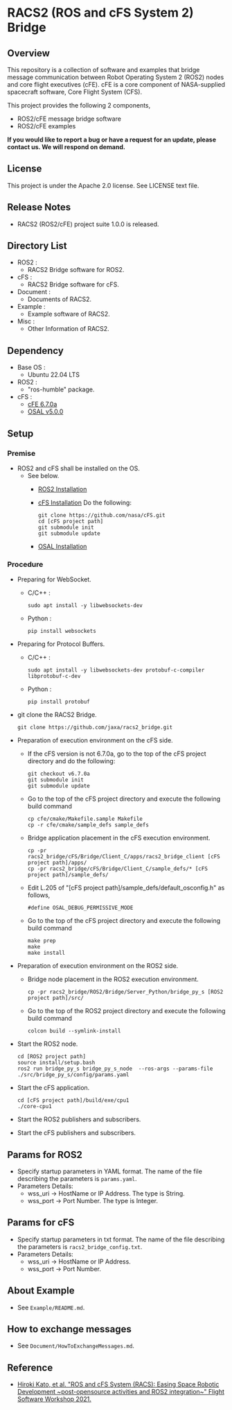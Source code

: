 # RACS2 (ROS and cFS System 2) Bridge

## Overview

This repository is a collection of software and examples that bridge message communication between Robot Operating System 2 (ROS2) nodes and core flight executives (cFE).  cFE is a core component of NASA-supplied spacecraft software, Core Flight System (CFS).

This project provides the following 2 components,

- ROS2/cFE message bridge software
- ROS2/cFE examples

**If you would like to report a bug or have a request for an update, please contact us. We will respond on demand.**

## License

This project is under the Apache 2.0 license. See LICENSE text file.

## Release Notes

- RACS2 (ROS2/cFE) project suite 1.0.0 is released.

## Directory List

- ROS2 :
  - RACS2 Bridge software for ROS2.
- cFS :
  - RACS2 Bridge software for cFS.
- Document :
  - Documents of RACS2.
- Example :
  - Example software of RACS2.
- Misc :
  - Other Information of RACS2.

## Dependency

- Base OS :
  - Ubuntu 22.04 LTS
- ROS2 :
  - "ros-humble" package.
- cFS :
  - [cFE 6.7.0a](https://github.com/nasa/cFS/releases/tag/v6.7.0a)
  - [OSAL v5.0.0](https://github.com/nasa/osal/releases/tag/v5.0.0)


## Setup

### Premise

- ROS2 and cFS shall be installed on the OS.
  - See below.
    - [ROS2 Installation](https://docs.ros.org/en/foxy/Installation/Ubuntu-Install-Debians.html)

    - [cFS Installation](https://github.com/nasa/cFS)
      Do the following:
      ```
      git clone https://github.com/nasa/cFS.git
      cd [cFS project path]
      git submodule init
      git submodule update
      ```

    - [OSAL Installation](https://github.com/nasa/osal)

### Procedure

- Preparing for WebSocket.
  - C/C++ :
    ```
    sudo apt install -y libwebsockets-dev
    ```
  - Python :
    ```
    pip install websockets
    ```

- Preparing for Protocol Buffers.
  - C/C++ :
    ```
    sudo apt install -y libwebsockets-dev protobuf-c-compiler libprotobuf-c-dev
    ```
  - Python :
    ```
    pip install protobuf
    ```

- git clone the RACS2 Bridge.
  ```
  git clone https://github.com/jaxa/racs2_bridge.git
  ```

- Preparation of execution environment on the cFS side.
  - If the cFS version is not 6.7.0a, go to the top of the cFS project directory and do the following:
    ```
    git checkout v6.7.0a
    git submodule init
    git submodule update
    ```

  - Go to the top of the cFS project directory and execute the following build command
    ```
    cp cfe/cmake/Makefile.sample Makefile
    cp -r cfe/cmake/sample_defs sample_defs
    ```

  - Bridge application placement in the cFS execution environment.
    ```
    cp -pr racs2_bridge/cFS/Bridge/Client_C/apps/racs2_bridge_client [cFS project path]/apps/
    cp -pr racs2_bridge/cFS/Bridge/Client_C/sample_defs/* [cFS project path]/sample_defs/
    ```

  - Edit L.205 of "[cFS project path]/sample_defs/default_osconfig.h" as follows,
    ```
    #define OSAL_DEBUG_PERMISSIVE_MODE
    ```

  - Go to the top of the cFS project directory and execute the following build command
    ```
    make prep
    make
    make install
    ```

- Preparation of execution environment on the ROS2 side.
  - Bridge node placement in the ROS2 execution environment.
    ```
    cp -pr racs2_bridge/ROS2/Bridge/Server_Python/bridge_py_s [ROS2 project path]/src/
    ```
  - Go to the top of the ROS2 project directory and execute the following build command
    ```
    colcon build --symlink-install
    ```

- Start the ROS2 node.
  ```
  cd [ROS2 project path]
  source install/setup.bash
  ros2 run bridge_py_s bridge_py_s_node  --ros-args --params-file ./src/bridge_py_s/config/params.yaml
  ```

- Start the cFS application.
  ```
  cd [cFS project path]/build/exe/cpu1
  ./core-cpu1
  ```

- Start the ROS2 publishers and subscribers.

- Start the cFS publishers and subscribers.

## Params for ROS2

- Specify startup parameters in YAML format. The name of the file describing the parameters is `params.yaml`.
- Parameters Details:
  - wss_uri  -> HostName or IP Address. The type is String.
  - wss_port -> Port Number. The type is Integer.

## Params for cFS

- Specify startup parameters in txt format. The name of the file describing the parameters is `racs2_bridge_config.txt`.
- Parameters Details:
  - wss_uri  -> HostName or IP Address.
  - wss_port -> Port Number.

## About Example

- See `Example/README.md`.

## How to exchange messages

- See `Document/HowToExchangeMessages.md`.

## Reference

* [Hiroki Kato, et al. "ROS and cFS System (RACS): Easing Space Robotic Development ~post-opensource activities and ROS2 integration~" Flight Software Workshop 2021.](https://drive.google.com/file/d/11L48doT_pRNs7R0hdChPALqJO849TvV2/view?usp=drive_web)

